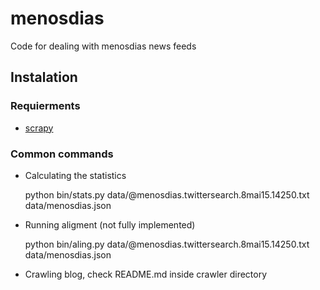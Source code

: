 # menosdias

Code for dealing with menosdias news feeds

## Instalation

### Requierments

* [scrapy](http://scrapy.org/)

### Common commands

* Calculating the statistics

    
    python bin/stats.py data/@menosdias.twittersearch.8mai15.14250.txt data/menosdias.json

* Running aligment (not fully implemented)

    
    python bin/aling.py data/@menosdias.twittersearch.8mai15.14250.txt data/menosdias.json

* Crawling blog, check README.md inside crawler directory
